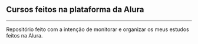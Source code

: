 ## Cursos feitos na plataforma da Alura

--- 

Repositório feito com a intenção de monitorar e organizar os meus estudos feitos na Alura.